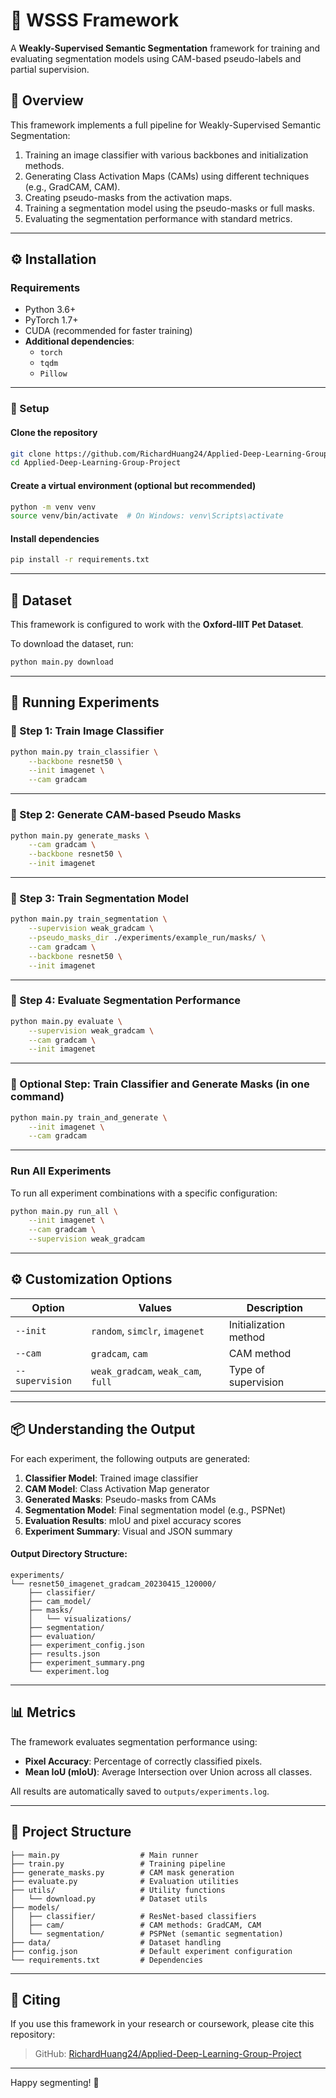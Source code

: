 # 🐾 WSSS Framework

A **Weakly-Supervised Semantic Segmentation** framework for training and evaluating segmentation models using CAM-based pseudo-labels and partial supervision.

## 📌 Overview

This framework implements a full pipeline for Weakly-Supervised Semantic Segmentation:

1. Training an image classifier with various backbones and initialization methods.
2. Generating Class Activation Maps (CAMs) using different techniques (e.g., GradCAM, CAM).
3. Creating pseudo-masks from the activation maps.
4. Training a segmentation model using the pseudo-masks or full masks.
5. Evaluating the segmentation performance with standard metrics.

---

## ⚙️ Installation

### Requirements

- Python 3.6+
- PyTorch 1.7+
- CUDA (recommended for faster training)
- **Additional dependencies**:  
  - `torch`  
  - `tqdm`  
  - `Pillow`

---

### 🔧 Setup

#### Clone the repository

```bash
git clone https://github.com/RichardHuang24/Applied-Deep-Learning-Group-Project.git
cd Applied-Deep-Learning-Group-Project
```

#### Create a virtual environment (optional but recommended)

```bash
python -m venv venv
source venv/bin/activate  # On Windows: venv\Scripts\activate
```

#### Install dependencies

```bash
pip install -r requirements.txt
```

---

## 📁 Dataset

This framework is configured to work with the **Oxford-IIIT Pet Dataset**.

To download the dataset, run:

```bash
python main.py download
```

---

## 🚀 Running Experiments

### 🔹 Step 1: Train Image Classifier

```bash
python main.py train_classifier \
    --backbone resnet50 \
    --init imagenet \
    --cam gradcam 
```

---

### 🔹 Step 2: Generate CAM-based Pseudo Masks

```bash
python main.py generate_masks \
    --cam gradcam \
    --backbone resnet50 \
    --init imagenet 
```

---

### 🔹 Step 3: Train Segmentation Model

```bash
python main.py train_segmentation \
    --supervision weak_gradcam \
    --pseudo_masks_dir ./experiments/example_run/masks/ \
    --cam gradcam \
    --backbone resnet50 \
    --init imagenet 
```

---

### 🔹 Step 4: Evaluate Segmentation Performance

```bash
python main.py evaluate \
    --supervision weak_gradcam \
    --cam gradcam \
    --init imagenet 
```

---

### 🔹 Optional Step: Train Classifier and Generate Masks (in one command)

```bash
python main.py train_and_generate \
    --init imagenet \
    --cam gradcam 
```

---

### Run All Experiments

To run all experiment combinations with a specific configuration:

```bash
python main.py run_all \
    --init imagenet \
    --cam gradcam \
    --supervision weak_gradcam
```

---

## ⚙️ Customization Options

| Option        | Values                          | Description                                |
|---------------|----------------------------------|--------------------------------------------|
| `--init`      | `random`, `simclr`, `imagenet`   | Initialization method                      |
| `--cam`       | `gradcam`, `cam`                 | CAM method                                 |
| `--supervision` | `weak_gradcam`, `weak_cam`, `full` | Type of supervision                       |

---

## 📦 Understanding the Output

For each experiment, the following outputs are generated:

1. **Classifier Model**: Trained image classifier
2. **CAM Model**: Class Activation Map generator
3. **Generated Masks**: Pseudo-masks from CAMs
4. **Segmentation Model**: Final segmentation model (e.g., PSPNet)
5. **Evaluation Results**: mIoU and pixel accuracy scores
6. **Experiment Summary**: Visual and JSON summary

#### Output Directory Structure:

```
experiments/
└── resnet50_imagenet_gradcam_20230415_120000/
    ├── classifier/
    ├── cam_model/
    ├── masks/
    │   └── visualizations/
    ├── segmentation/
    ├── evaluation/
    ├── experiment_config.json
    ├── results.json
    ├── experiment_summary.png
    └── experiment.log
```

---

## 📊 Metrics

The framework evaluates segmentation performance using:

- **Pixel Accuracy**: Percentage of correctly classified pixels.
- **Mean IoU (mIoU)**: Average Intersection over Union across all classes.

All results are automatically saved to `outputs/experiments.log`.

---

## 📂 Project Structure

```
├── main.py                  # Main runner
├── train.py                 # Training pipeline
├── generate_masks.py        # CAM mask generation
├── evaluate.py              # Evaluation utilities
├── utils/                   # Utility functions
│   └── download.py          # Dataset utils
├── models/
│   ├── classifier/          # ResNet-based classifiers
│   ├── cam/                 # CAM methods: GradCAM, CAM
│   └── segmentation/        # PSPNet (semantic segmentation)
├── data/                    # Dataset handling
├── config.json              # Default experiment configuration
└── requirements.txt         # Dependencies
```

---

## 📜 Citing

If you use this framework in your research or coursework, please cite this repository:

> GitHub: [RichardHuang24/Applied-Deep-Learning-Group-Project](https://github.com/RichardHuang24/Applied-Deep-Learning-Group-Project)

---

Happy segmenting! 🎯
